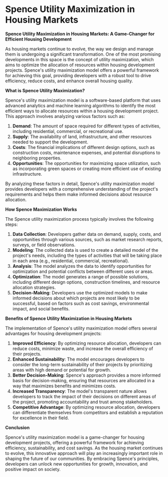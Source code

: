 # Spence Utility Maximization in Housing Markets

**Spence Utility Maximization in Housing Markets: A Game-Changer for Efficient Housing Development**

As housing markets continue to evolve, the way we design and manage them is undergoing a significant transformation. One of the most promising developments in this space is the concept of utility maximization, which aims to optimize the allocation of resources within housing development projects. Spence's utility maximization model offers a powerful framework for achieving this goal, providing developers with a robust tool to drive efficiency, reduce costs, and enhance overall housing quality.

**What is Spence Utility Maximization?**

Spence's utility maximization model is a software-based platform that uses advanced analytics and machine learning algorithms to identify the most efficient ways to allocate resources within a housing development project. This approach involves analyzing various factors such as:

1. **Demand**: The amount of space required for different types of activities, including residential, commercial, or recreational use.
2. **Supply**: The availability of land, infrastructure, and other resources needed to support the development.
3. **Costs**: The financial implications of different design options, such as construction costs, maintenance expenses, and potential disruptions to neighboring properties.
4. **Opportunities**: The opportunities for maximizing space utilization, such as incorporating green spaces or creating more efficient use of existing infrastructure.

By analyzing these factors in detail, Spence's utility maximization model provides developers with a comprehensive understanding of the project's requirements and helps them make informed decisions about resource allocation.

**How Spence Maximization Works**

The Spence utility maximization process typically involves the following steps:

1. **Data Collection**: Developers gather data on demand, supply, costs, and opportunities through various sources, such as market research reports, surveys, or field observations.
2. **Modeling**: The collected data is used to create a detailed model of the project's needs, including the types of activities that will be taking place in each area (e.g., residential, commercial, recreational).
3. **Analysis**: The model analyzes the data to identify opportunities for optimization and potential conflicts between different uses or areas.
4. **Optimization**: The model generates a range of possible solutions, including different design options, construction timelines, and resource allocation strategies.
5. **Decision-Making**: Developers use the optimized models to make informed decisions about which projects are most likely to be successful, based on factors such as cost savings, environmental impact, and social benefits.

**Benefits of Spence Utility Maximization in Housing Markets**

The implementation of Spence's utility maximization model offers several advantages for housing development projects:

1. **Improved Efficiency**: By optimizing resource allocation, developers can reduce costs, minimize waste, and increase the overall efficiency of their projects.
2. **Enhanced Sustainability**: The model encourages developers to consider the long-term sustainability of their projects by prioritizing areas with high demand or potential for growth.
3. **Better Decision-Making**: Spence's approach provides a more informed basis for decision-making, ensuring that resources are allocated in a way that maximizes benefits and minimizes costs.
4. **Increased Transparency**: The model's transparent nature allows developers to track the impact of their decisions on different areas of the project, promoting accountability and trust among stakeholders.
5. **Competitive Advantage**: By optimizing resource allocation, developers can differentiate themselves from competitors and establish a reputation for excellence in their field.

**Conclusion**

Spence's utility maximization model is a game-changer for housing development projects, offering a powerful framework for achieving efficiency, sustainability, and cost savings. As the housing market continues to evolve, this innovative approach will play an increasingly important role in shaping the future of our communities. By embracing Spence's principles, developers can unlock new opportunities for growth, innovation, and positive impact on society.
